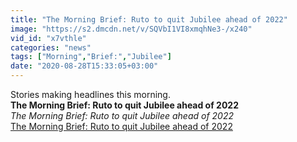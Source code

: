 ```yaml
---
title: "The Morning Brief: Ruto to quit Jubilee ahead of 2022"
image: "https://s2.dmcdn.net/v/SQVbI1VI8xmqhNe3-/x240"
vid_id: "x7vthle"
categories: "news"
tags: ["Morning","Brief:","Jubilee"]
date: "2020-08-28T15:33:05+03:00"
---
```

Stories making headlines this morning.<br><b>The Morning Brief: Ruto to quit Jubilee ahead of 2022</b><br> <i>The Morning Brief: Ruto to quit Jubilee ahead of 2022</i><br> <u>The Morning Brief: Ruto to quit Jubilee ahead of 2022</u>
